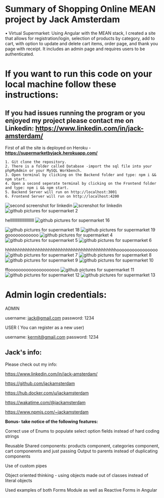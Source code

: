 # Summary of Shopping Online MEAN project by Jack Amsterdam
•	Virtual Supermarket: Using Angular with the MEAN stack, I created a site that allows for registration/login, selection of products by category, add to cart, with option to update and delete cart items, order page, and thank you page with receipt. It includes an admin page and requires users to be authenticated.
# If you want to run this code on your local machine follow these instructions:
## If you had issues running the program or you enjoyed my project please contact me on Linkedin: https://www.linkedin.com/in/jack-amsterdam/

First of all the site is deployed on Heroku - **https://supermarketbyjack.herokuapp.com/** 


```
1. Git clone the repository.
2. There is a folder called Database -import the sql file into your phpMyAdmin or your MySQL Workbench.
3. Open terminal by clicking on the Backend folder and type: npm i && npm start.
4. Open a second seperate terminal by clicking on the Frontend folder and type: npm i && npm start.
5. Backend Server will run on http://localhost:3001
6. Frontend Server will run on http://localhost:4200
```


![second screenshot for linkedin](https://user-images.githubusercontent.com/64046793/193428364-b46471c5-83a1-4126-95f9-9b8d4aad56fd.JPG)
![screnshot for linkedin](https://user-images.githubusercontent.com/64046793/193428357-e92c8b82-05e0-4fc3-96b8-5aea2434401e.JPG)
![github pictures for supermarket 2](https://user-images.githubusercontent.com/64046793/193429623-76b54979-25e5-4fdb-918d-02528e784ddf.JPG)

helllllllllllllllllllllll
![github pictures for supermarket 16](https://user-images.githubusercontent.com/64046793/193429615-23334e29-beb1-4e85-b4ff-16ffe779059a.JPG)

![github pictures for supermarket 18](https://user-images.githubusercontent.com/64046793/193429618-e4f7ec17-5e87-45d6-886e-84de97eccea3.JPG)
![github pictures for supermarket 19](https://user-images.githubusercontent.com/64046793/193429620-199db103-61e9-4d59-a669-1afb22dda23c.JPG)
goooooooooooo
![github pictures for supermarket 4](https://user-images.githubusercontent.com/64046793/193429627-a0723bf1-650b-4bba-95e0-e76d602c4938.JPG)
![github pictures for supermarket 5](https://user-images.githubusercontent.com/64046793/193429628-bdc2415b-bd00-4cb1-81de-3b2590d318ad.JPG)
![github pictures for supermarket 6](https://user-images.githubusercontent.com/64046793/193429629-37cd2b8c-61b8-4318-bbbf-b9d34b839d6c.JPG)

hhhhhhhhhhhhhhhhhhhhhhhhhhhhhhhhhhhhhhhhhhhhoooooooooooooooo
![github pictures for supermarket 7](https://user-images.githubusercontent.com/64046793/193429630-d22d38e6-020a-45ce-8d6d-e8fd41485c96.JPG)
![github pictures for supermarket 8](https://user-images.githubusercontent.com/64046793/193429632-dd05f1e6-5d3a-4aa3-8661-0f896ec8cac6.JPG)
![github pictures for supermarket 9](https://user-images.githubusercontent.com/64046793/193429633-393b309e-4cfc-4506-b7c6-ba534dcab5f3.JPG)
![github pictures for supermarket 10](https://user-images.githubusercontent.com/64046793/193429634-6f154761-ef7a-4142-a2f1-ed559a2de6eb.JPG)



ffoooooooooooooooooooo
![github pictures for supermarket 11](https://user-images.githubusercontent.com/64046793/193429635-b1394135-c919-4a43-80bd-42da4571ac86.JPG)
![github pictures for supermarket 12](https://user-images.githubusercontent.com/64046793/193429636-27fa7305-a4ac-45e6-bf72-053b56d46cb2.JPG)
![github pictures for supermarket 13](https://user-images.githubusercontent.com/64046793/193429637-3926df10-0433-4aeb-a457-2dc6b02c6336.JPG)









# Admin login credentials:

ADMIN

username: jack@gmail.com
password: 1234

USER  ( You can register as a new user)

username: kermit@gmail.com
password: 1234

## Jack's info:

Please check out my info:

https://www.linkedin.com/in/jack-amsterdam/

https://github.com/jackamsterdam

https://hub.docker.com/u/jackamsterdam 

https://wakatime.com/@jackamsterdam

https://www.npmjs.com/~jackamsterdam

**Bonus- take notice of the following features:**

Correct use of Enums to populate select option fields instead of hard coding strings

Reusable Shared components: products component, categories component, cart componennts and just passing Output to parents instead of duplicating components

Use of  custom pipes

Object oriented thinking - using objects made out of classes instead of literal objects

Used examples of both Forms Module as well as Reactive Forms in Angular
